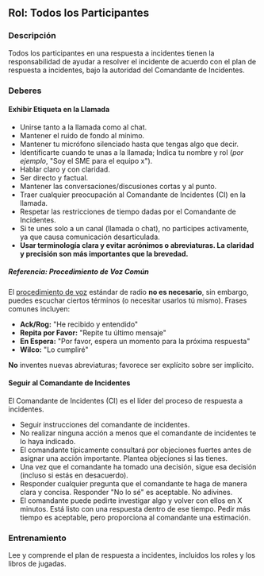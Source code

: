 
## Rol: Todos los Participantes

### Descripción

Todos los participantes en una respuesta a incidentes tienen la responsabilidad de ayudar a resolver el incidente de acuerdo con el plan de respuesta a incidentes, bajo la autoridad del Comandante de Incidentes.

### Deberes

#### Exhibir Etiqueta en la Llamada

* Unirse tanto a la llamada como al chat.
* Mantener el ruido de fondo al mínimo.
* Mantener tu micrófono silenciado hasta que tengas algo que decir.
* Identificarte cuando te unas a la llamada; Indica tu nombre y rol (_por ejemplo_, "Soy el SME para el equipo x").
* Hablar claro y con claridad.
* Ser directo y factual.
* Mantener las conversaciones/discusiones cortas y al punto.
* Traer cualquier preocupación al Comandante de Incidentes (CI) en la llamada.
* Respetar las restricciones de tiempo dadas por el Comandante de Incidentes.
* Si te unes solo a un canal (llamada o chat), no participes activamente, ya que causa comunicación desarticulada.
* **Usar terminología clara y evitar acrónimos o abreviaturas. La claridad y precisión son más importantes que la brevedad.**

##### Referencia: Procedimiento de Voz Común

El [procedimiento de voz](https://es.wikipedia.org/wiki/Procedimiento_de_voz) estándar de radio **no es necesario**, sin embargo, puedes escuchar ciertos términos (o necesitar usarlos tú mismo). Frases comunes incluyen:

* **Ack/Rog:** "He recibido y entendido"
* **Repita por Favor:** "Repite tu último mensaje"
* **En Espera:** "Por favor, espera un momento para la próxima respuesta"
* **Wilco:** "Lo cumpliré"

**No** inventes nuevas abreviaturas; favorece ser explícito sobre ser implícito.

#### Seguir al Comandante de Incidentes

El Comandante de Incidentes (CI) es el líder del proceso de respuesta a incidentes.

* Seguir instrucciones del comandante de incidentes.
* No realizar ninguna acción a menos que el comandante de incidentes te lo haya indicado.
* El comandante típicamente consultará por objeciones fuertes antes de asignar una acción importante. Plantea objeciones si las tienes.
* Una vez que el comandante ha tomado una decisión, sigue esa decisión (incluso si estás en desacuerdo).
* Responder cualquier pregunta que el comandante te haga de manera clara y concisa.  Responder "No lo sé" es aceptable. No adivines.
* El comandante puede pedirte investigar algo y volver con ellos en X minutos. Está listo con una respuesta dentro de ese tiempo.  Pedir más tiempo es aceptable, pero proporciona al comandante una estimación.

### Entrenamiento

Lee y comprende el plan de respuesta a incidentes, incluidos los roles y los libros de jugadas.
